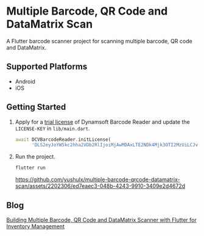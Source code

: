 # Multiple Barcode, QR Code and DataMatrix Scan

A Flutter barcode scanner project for scanning multiple barcode, QR code and DataMatrix.

## Supported Platforms
- Android
- iOS

## Getting Started

1. Apply for a [trial license](https://www.dynamsoft.com/customer/license/trialLicense?product=dbr) of Dynamsoft Barcode Reader and update the `LICENSE-KEY` in `lib/main.dart`.
    ```dart
    await DCVBarcodeReader.initLicense(
          'DLS2eyJoYW5kc2hha2VDb2RlIjoiMjAwMDAxLTE2NDk4Mjk3OTI2MzUiLCJvcmdhbml6YXRpb25JRCI6IjIwMDAwMSIsInNlc3Npb25QYXNzd29yZCI6IndTcGR6Vm05WDJrcEQ5YUoifQ==');
    ```

2. Run the project.
    ```bash
    flutter run
    ```

    https://github.com/yushulx/multiple-barcode-qrcode-datamatrix-scan/assets/2202306/ed7eaec3-048b-4243-9910-3409e2d4672d



## Blog
[Building Multiple Barcode, QR Code and DataMatrix Scanner with Flutter for Inventory Management](https://www.dynamsoft.com/codepool/multiple-barcode-qrcode-scanner-android-ios.html)
